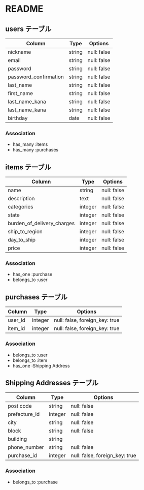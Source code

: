 # README

## users テーブル

| Column                | Type   | Options     |
| --------------------- | ------ | ----------- |
| nickname              | string | null: false |
| email                 | string | null: false |
| password              | string | null: false |
| password_confirmation | string | null: false |
| last_name             | string | null: false |
| first_name            | string | null: false |
| last_name_kana        | string | null: false |
| last_name_kana        | string | null: false |
| birthday              | date   | null: false |

### Association

- has_many :items
- has_many :purchases

## items テーブル

| Column                     | Type    | Options     |
| -------------------------- | ------- | ----------- |
| name                  | string  | null: false |
| description           | text  | null: false |
| categories            | integer | null: false |
| state                 | integer | null: false |
| burden_of_delivery_charges | integer | null: false |
| ship_to_region             | integer | null: false |
| day_to_ship                | integer | null: false |
| price                      | integer | null: false |

### Association

- has_one :purchase
- belongs_to :user

## purchases テーブル

| Column  | Type       | Options                        |
| ------- | ---------- | ------------------------------ |
| user_id | integer | null: false, foreign_key: true |
| item_id | integer | null: false, foreign_key: true |

### Association

- belongs_to :user
- belongs_to :item
- has_one :Shipping Address

## Shipping Addresses テーブル

| Column        | Type       | Options                        |
| ------------- | ---------- | ------------------------------ |
| post code     | string     | null: false                    |
| prefecture_id | integer    | null: false                    |
| city          | string     | null: false                    |
| block         | string     | null: false                    |
| building      | string     |                                |
| phone_number  | string     | null: false                    |
| purchase_id   | integer    | null: false, foreign_key: true |

### Association

- belongs_to :purchase

